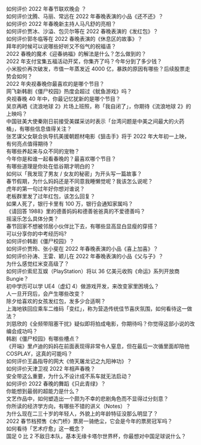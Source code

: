 如何评价 2022 年春节联欢晚会 ？  
如何评价沈腾、马丽、常远在 2022 年春晚表演的小品《还不还》？  
如何评价 2022 年春晚新主持人马凡舒的亮相？  
如何评价贾冰、沙溢、包贝尔等在 2022 春晚表演的《发红包》？  
如何评价郭冬临等在 2022 春晚表演的《休息区的故事》？  
拜年的时候可以说哪些好听又不俗气的祝福语？  
2022 春晚的魔术《迎春纳福》的解法是什么？怎么做到的？  
2022 年支付宝集五福活动开奖，你集齐了吗？今年分到了多少钱？  
小米股价再次破发，市值一年蒸发近 4000 亿，暴跌的原因有哪些？后续股票走势会如何？  
2022 年央视春晚你最喜欢的是哪个节目？  
网飞新韩剧《僵尸校园》热度会超过《鱿鱼游戏》吗？  
央视春晚 40 年中，你最记忆犹新的是哪个节目？  
吴京再晒《流浪地球 2》片场上班照，称「我自闭了」，你期待《流浪地球 2》的上映吗？  
中国驻美大使秦刚日前接受美媒采访时表示「台湾问题是中美之间最大的火药桶」，有哪些信息值得关注？  
张艺谋父女联合执导抗美援朝题材电影《狙击手》将于 2022 年大年初一上映，有何亮点值得期待？  
有哪些养起来与众不同的宠物？  
今年你是和谁一起看春晚的？最喜欢哪个节目？  
有哪些道理是你处在低谷期才明白的？  
如何以「我发现了男友 / 女友的秘密」为开头写一篇故事？  
春节假期，为什么妈妈还是不同意我睡懒觉呢？我该怎么说呢？  
虎年的第一句过年好你想对谁说？  
老板群里发了过年红包，该怎么回复？  
如果人死了，银行卡里有 100 万，银行会通知家属吗？  
《请回答 1988》里的德善妈妈和德善爸爸真的不爱德善吗？  
摇滚乐怎么具体分类？  
春节回家不想被邻居小伙伴比下去，有哪些显高显白显瘦的穿搭？  
可以分享你的中考经历吗?  
如何评价韩剧《僵尸校园》？  
如何评价贾玲、张小斐在 2022 年春晚表演的小品《喜上加喜》？  
如何评价孙涛、王雷、颖儿在 2022 年春晚表演的小品《父与子》？  
为什么感觉红米变高级了？  
如何评价索尼互娱（PlayStation）将以 36 亿美元收购《命运》系列开放商 Bungie？  
初中学历可以学 UE4（虚幻 4）做游戏开发，来改变家里困境么？  
人一旦开窍后，会产生哪些改变？  
除夕给喜欢的女孩发红包，发多少合适啊？  
上海地铁回应乘车二维码「变红」，称为营造传统佳节喜庆氛围，如何看待这一做法？  
刘慈欣的《全频带阻塞干扰》疑似即将拍成电影，你期待吗？你觉得这部小说的改编会成功吗？  
韩剧《僵尸校园》有哪些槽点？  
《开端》里卢迪的妈妈在前面表现得非常令人窒息，但在最后一次循里面却陪他 COSPLAY，这真的可能吗？  
如何评价王晶指导的网大《倚天屠龙记之九阳神功》？  
如何评价天津卫视 2022 年相声春晚？  
安全带这么重要，为什么不设计成不系车就无法启动？  
如何评价 2022 春晚的舞蹈《只此青绿》？  
你能想到最弱的超能力是什么？  
文艺作品中，如何塑造出一个颇为不幸的悲剧角色而不显得过分刻意？  
你所读的经济学方向，有哪些不错的讲义（Notes）？  
为什么现在二三十岁的年轻人，外貌上的年龄特征没那么明显了？  
2022 春节档预售《水门桥》票房一骑绝尘，它会是今年的票房冠军吗？  
如何看待「艺术疗愈」这一概念？  
国足 0 比 2 不敌日本队，基本无缘卡塔尔世界杯，你最想对中国足球说什么？  
